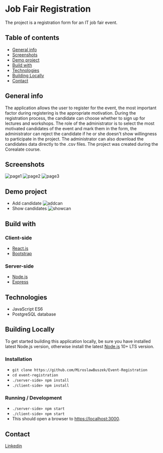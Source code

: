 # Job Fair Registration
The project is a registration form for an IT job fair event.

## Table of contents
* [General info](#general-info)
* [Screenshots](#screenshots)
* [Demo project](#demo-project)
* [Build with](#build-with)
* [Technologies](#technologies)
* [Building Locally](#building-locally)
* [Contact](#contact)

## General info
The application allows the user to register for the event, the most important factor during
registering is the appropriate motivation. During the registration process, the candidate can 
choose whether to sign up for lectures and workshops. The role of the administrator is to select 
the most motivated candidates of the event and mark them in the form, the administrator can reject 
the candidate if he or she doesn't show willingness to participate in the project.
The administrator can also download the candidates data directly to the .csv files.
The project was created during the Corealate course.

## Screenshots
![page1](https://p41.f3.n0.cdn.getcloudapp.com/items/E0uPE11b/page1.JPG?v=49e57a287b69752e394c44b1cdda1af1)
![page2](https://p41.f3.n0.cdn.getcloudapp.com/items/NQuevP0x/page2.JPG?v=940a109607460742acc93bda6c79802b)
![page3](https://p41.f3.n0.cdn.getcloudapp.com/items/L1uYkjAv/page3.JPG?v=e1916256ac4fad0717eaf7da49174ecd)

## Demo project
* Add candidate
![addcan](https://p41.f3.n0.cdn.getcloudapp.com/items/p9uz5qw9/addcan.gif?v=b7865564dc2626c16df9d70e16fc6012)
* Show candidates
![showcan](https://p41.f3.n0.cdn.getcloudapp.com/items/NQuevQ1Y/showcan.gif?v=02f0d7927a94e9755a9901ca53a9f47a)

## Build with
### Client-side
* [React.js](https://pl.reactjs.org)
* [Bootstrap](https://getbootstrap.com/)
### Server-side
* [Node.js](https://nodejs.org)
* [Express](https://expressjs.com)

## Technologies
* JavaScript ES6
* PostgreSQL database

## Building Locally
To get started building this application locally, be sure you have installed latest Node.js version, otherwise 
install the latest [Node.js](https://nodejs.org/en/download/) 10+ LTS version.

### Installation 
* `git clone https://github.com/MiroslawBuszek/Event-Registration`
* `cd event-registration`
* `./server-side> npm install`
* `./client-side> npm install`

### Running / Development
* `./server-side> npm start`
* `./client-side> npm start`
* This should open a browser to [https://localhost:3000](https://localhost:3000). 

## Contact
[Linkedin](https://www.linkedin.com/in/miros%C5%82aw-buszek-26440a167/)